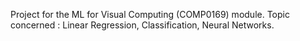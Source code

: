 

Project for the ML for Visual Computing (COMP0169) module. Topic concerned : Linear Regression, Classification, Neural Networks.
